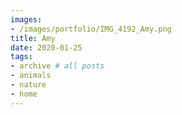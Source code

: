 ```yaml
---
images:
- /images/portfolio/IMG_4192_Amy.png
title: Amy
date: 2020-01-25
tags:
- archive # all posts
- animals
- nature
- home
---
```

